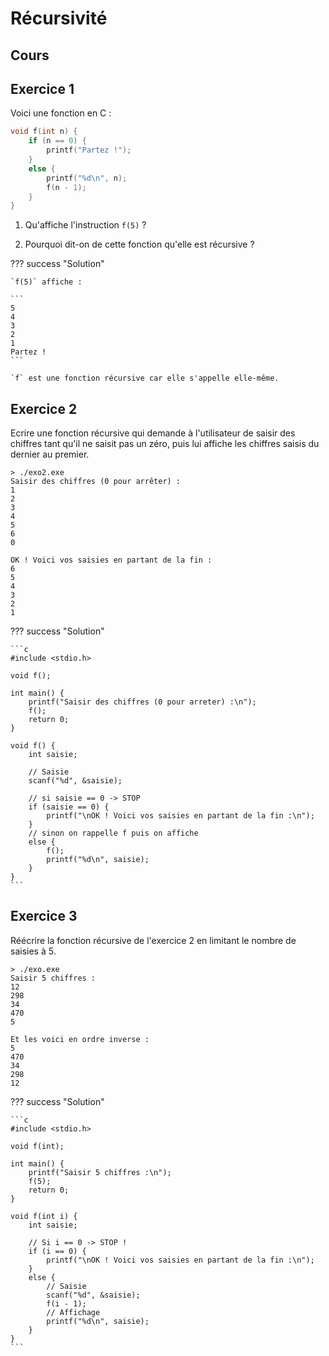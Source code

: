 # Récursivité

## Cours

<object class="fullScreenAble" data="../../pdf/cours/bts1/bts1_2425_05_fonctions_recursivite.pdf" type="application/pdf"></object>

## Exercice 1

Voici une fonction en C :

```c
void f(int n) {
    if (n == 0) {
        printf("Partez !");
    }
    else {
        printf("%d\n", n);
        f(n - 1);
    }   
}
```

1) Qu'affiche l'instruction `f(5)` ?

2) Pourquoi dit-on de cette fonction qu'elle est récursive ?

??? success "Solution"
    
    `f(5)` affiche :

    ```
    5
    4
    3
    2
    1
    Partez !
    ```

    `f` est une fonction récursive car elle s'appelle elle-même.

## Exercice 2

Ecrire une fonction récursive qui demande à l'utilisateur de saisir des chiffres tant qu'il ne saisit pas un zéro, puis lui affiche les chiffres saisis du dernier au premier.

```
> ./exo2.exe
Saisir des chiffres (0 pour arrêter) :
1
2
3
4
5
6
0

OK ! Voici vos saisies en partant de la fin :
6
5
4
3
2
1
```

??? success "Solution"
    
    ```c
    #include <stdio.h>

    void f();

    int main() {
        printf("Saisir des chiffres (0 pour arreter) :\n");
        f();
        return 0;
    }

    void f() {
        int saisie;
        
        // Saisie
        scanf("%d", &saisie);

        // si saisie == 0 -> STOP
        if (saisie == 0) {
            printf("\nOK ! Voici vos saisies en partant de la fin :\n");
        }
        // sinon on rappelle f puis on affiche 
        else {
            f();
            printf("%d\n", saisie);
        }
    }
    ```
    

## Exercice 3

Réécrire la fonction récursive de l'exercice 2 en limitant le nombre de saisies à 5.

```
> ./exo.exe
Saisir 5 chiffres :
12
298
34
470
5

Et les voici en ordre inverse :
5
470
34
298
12
```

??? success "Solution"
    
    ```c
    #include <stdio.h>

    void f(int);

    int main() {
        printf("Saisir 5 chiffres :\n");
        f(5);
        return 0;
    }

    void f(int i) {
        int saisie;
        
        // Si i == 0 -> STOP !
        if (i == 0) {
            printf("\nOK ! Voici vos saisies en partant de la fin :\n");
        }
        else {
            // Saisie
            scanf("%d", &saisie);
            f(i - 1);
            // Affichage
            printf("%d\n", saisie);
        }
    }
    ```